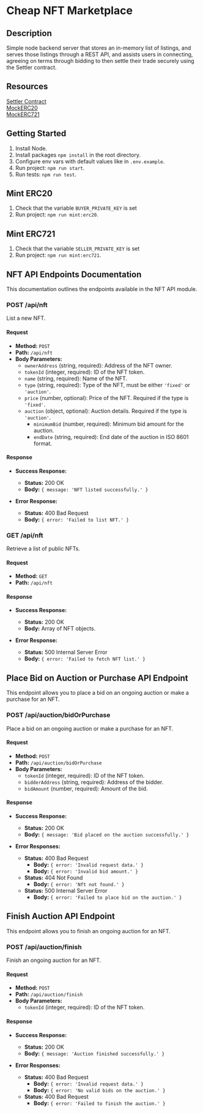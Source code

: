 # Cheap NFT Marketplace

## Description

Simple node backend server that stores an in-memory list of listings, and serves those listings through a REST API, and assists users in connecting, agreeing on terms through bidding to then settle their trade securely using the Settler contract.

## Resources

[Settler Contract](https://sepolia.etherscan.io/address/0x597c9bc3f00a4df00f85e9334628f6cdf03a1184#code)\
[MockERC20](https://sepolia.etherscan.io/address/0xbd65c58d6f46d5c682bf2f36306d461e3561c747#code)\
[MockERC721](https://sepolia.etherscan.io/address/0xfce9b92ec11680898c7fe57c4ddcea83aeaba3ff#code)

## Getting Started

1. Install Node.
2. Install packages `npm install` in the root directory.
3. Configure env vars with default values like in `.env.example`.
4. Run project: `npm run start`.
5. Run tests: `npm run test`.

## Mint ERC20

1. Check that the variable `BUYER_PRIVATE_KEY` is set
2. Run project: `npm run mint:erc20`.

## Mint ERC721

1. Check that the variable `SELLER_PRIVATE_KEY` is set
2. Run project: `npm run mint:erc721`.

## NFT API Endpoints Documentation

This documentation outlines the endpoints available in the NFT API module.

### POST /api/nft

List a new NFT.

#### Request

- **Method:** `POST`
- **Path:** `/api/nft`
- **Body Parameters:**
  - `ownerAddress` (string, required): Address of the NFT owner.
  - `tokenId` (integer, required): ID of the NFT token.
  - `name` (string, required): Name of the NFT.
  - `type` (string, required): Type of the NFT, must be either `'fixed'` or `'auction'`.
  - `price` (number, optional): Price of the NFT. Required if the type is `'fixed'`.
  - `auction` (object, optional): Auction details. Required if the type is `'auction'`.
    - `minimumBid` (number, required): Minimum bid amount for the auction.
    - `endDate` (string, required): End date of the auction in ISO 8601 format.

#### Response

- **Success Response:**

  - **Status:** 200 OK
  - **Body:** `{ message: 'NFT listed successfully.' }`

- **Error Response:**
  - **Status:** 400 Bad Request
  - **Body:** `{ error: 'Failed to list NFT.' }`

### GET /api/nft

Retrieve a list of public NFTs.

#### Request

- **Method:** `GET`
- **Path:** `/api/nft`

#### Response

- **Success Response:**

  - **Status:** 200 OK
  - **Body:** Array of NFT objects.

- **Error Response:**
  - **Status:** 500 Internal Server Error
  - **Body:** `{ error: 'Failed to fetch NFT list.' }`

## Place Bid on Auction or Purchase API Endpoint

This endpoint allows you to place a bid on an ongoing auction or make a purchase for an NFT.

### POST /api/auction/bidOrPurchase

Place a bid on an ongoing auction or make a purchase for an NFT.

#### Request

- **Method:** `POST`
- **Path:** `/api/auction/bidOrPurchase`
- **Body Parameters:**
  - `tokenId` (integer, required): ID of the NFT token.
  - `bidderAddress` (string, required): Address of the bidder.
  - `bidAmount` (number, required): Amount of the bid.

#### Response

- **Success Response:**

  - **Status:** 200 OK
  - **Body:** `{ message: 'Bid placed on the auction successfully.' }`

- **Error Responses:**
  - **Status:** 400 Bad Request
    - **Body:** `{ error: 'Invalid request data.' }`
    - **Body:** `{ error: 'Invalid bid amount.' }`
  - **Status:** 404 Not Found
    - **Body:** `{ error: 'Nft not found.' }`
  - **Status:** 500 Internal Server Error
    - **Body:** `{ error: 'Failed to place bid on the auction.' }`

## Finish Auction API Endpoint

This endpoint allows you to finish an ongoing auction for an NFT.

### POST /api/auction/finish

Finish an ongoing auction for an NFT.

#### Request

- **Method:** `POST`
- **Path:** `/api/auction/finish`
- **Body Parameters:**
  - `tokenId` (integer, required): ID of the NFT token.

#### Response

- **Success Response:**

  - **Status:** 200 OK
  - **Body:** `{ message: 'Auction finished successfully.' }`

- **Error Responses:**
  - **Status:** 400 Bad Request
    - **Body:** `{ error: 'Invalid request data.' }`
    - **Body:** `{ error: 'No valid bids on the auction.' }`
  - **Status:** 400 Bad Request
    - **Body:** `{ error: 'Failed to finish the auction.' }`
